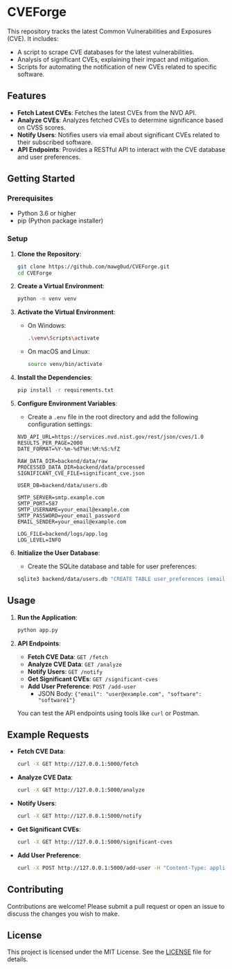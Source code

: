 # CVEForge

This repository tracks the latest Common Vulnerabilities and Exposures (CVE). It includes:
- A script to scrape CVE databases for the latest vulnerabilities.
- Analysis of significant CVEs, explaining their impact and mitigation.
- Scripts for automating the notification of new CVEs related to specific software.

## Features

- **Fetch Latest CVEs**: Fetches the latest CVEs from the NVD API.
- **Analyze CVEs**: Analyzes fetched CVEs to determine significance based on CVSS scores.
- **Notify Users**: Notifies users via email about significant CVEs related to their subscribed software.
- **API Endpoints**: Provides a RESTful API to interact with the CVE database and user preferences.

## Getting Started

### Prerequisites

- Python 3.6 or higher
- pip (Python package installer)

### Setup

1. **Clone the Repository**:
    ```bash
    git clone https://github.com/mawg0ud/CVEForge.git
    cd CVEForge
    ```

2. **Create a Virtual Environment**:
    ```bash
    python -m venv venv
    ```

3. **Activate the Virtual Environment**:
    - On Windows:
        ```bash
        .\venv\Scripts\activate
        ```
    - On macOS and Linux:
        ```bash
        source venv/bin/activate
        ```

4. **Install the Dependencies**:
    ```bash
    pip install -r requirements.txt
    ```

5. **Configure Environment Variables**:
    - Create a `.env` file in the root directory and add the following configuration settings:
    ```env
    NVD_API_URL=https://services.nvd.nist.gov/rest/json/cves/1.0
    RESULTS_PER_PAGE=2000
    DATE_FORMAT=%Y-%m-%dT%H:%M:%S:%fZ

    RAW_DATA_DIR=backend/data/raw
    PROCESSED_DATA_DIR=backend/data/processed
    SIGNIFICANT_CVE_FILE=significant_cve.json

    USER_DB=backend/data/users.db

    SMTP_SERVER=smtp.example.com
    SMTP_PORT=587
    SMTP_USERNAME=your_email@example.com
    SMTP_PASSWORD=your_email_password
    EMAIL_SENDER=your_email@example.com

    LOG_FILE=backend/logs/app.log
    LOG_LEVEL=INFO
    ```

6. **Initialize the User Database**:
    - Create the SQLite database and table for user preferences:
    ```bash
    sqlite3 backend/data/users.db "CREATE TABLE user_preferences (email TEXT, software TEXT);"
    ```

## Usage

1. **Run the Application**:
    ```bash
    python app.py
    ```

2. **API Endpoints**:
    - **Fetch CVE Data**: `GET /fetch`
    - **Analyze CVE Data**: `GET /analyze`
    - **Notify Users**: `GET /notify`
    - **Get Significant CVEs**: `GET /significant-cves`
    - **Add User Preference**: `POST /add-user`
        - JSON Body: `{"email": "user@example.com", "software": "software1"}`

    You can test the API endpoints using tools like `curl` or Postman.

## Example Requests

- **Fetch CVE Data**:
    ```bash
    curl -X GET http://127.0.0.1:5000/fetch
    ```

- **Analyze CVE Data**:
    ```bash
    curl -X GET http://127.0.0.1:5000/analyze
    ```

- **Notify Users**:
    ```bash
    curl -X GET http://127.0.0.1:5000/notify
    ```

- **Get Significant CVEs**:
    ```bash
    curl -X GET http://127.0.0.1:5000/significant-cves
    ```

- **Add User Preference**:
    ```bash
    curl -X POST http://127.0.0.1:5000/add-user -H "Content-Type: application/json" -d '{"email": "user@example.com", "software": "software1"}'
    ```

## Contributing

Contributions are welcome! Please submit a pull request or open an issue to discuss the changes you wish to make.

## License

This project is licensed under the MIT License. See the [LICENSE](LICENSE) file for details.
